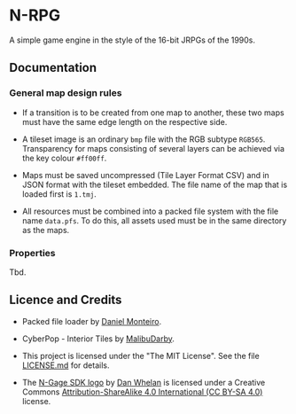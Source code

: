 # N-RPG

A simple game engine in the style of the 16-bit JRPGs of the 1990s.

## Documentation

### General map design rules

- If a transition is to be created from one map to another, these two
  maps must have the same edge length on the respective side.

- A tileset image is an ordinary `bmp` file with the RGB subtype
  `RGB565`.  Transparency for maps consisting of several layers can be
  achieved via the key colour `#ff00ff`.

- Maps must be saved uncompressed (Tile Layer Format CSV) and in JSON
  format with the tileset embedded.  The file name of the map that is
  loaded first is `1.tmj`.

- All resources must be combined into a packed file system with the file
  name `data.pfs`.  To do this, all assets used must be in the same
  directory as the maps.

### Properties

Tbd.

## Licence and Credits

- Packed file loader by [Daniel
  Monteiro](https://montyontherun.itch.io/).

- CyberPop - Interior Tiles by
  [MalibuDarby](https://malibudarby.itch.io/cyberpop-interior-tiles).

- This project is licensed under the "The MIT License".  See the file
  [LICENSE.md](LICENSE.md) for details.

- The [N-Gage SDK logo](media/) by [Dan Whelan](https://danwhelan.ie) is
  licensed under a Creative Commons [Attribution-ShareAlike 4.0
  International (CC BY-SA
  4.0)](https://creativecommons.org/licenses/by-sa/4.0/) license.
